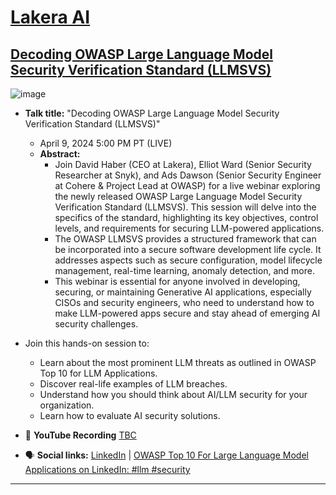 # [Lakera AI](https://lakera.ai)
## [Decoding OWASP Large Language Model Security Verification Standard (LLMSVS)](https://www.lakera.ai/event/the-owasp-llm-security-verification-standard)

![image](https://github.com/GangGreenTemperTatum/speaking/assets/104169244/2cb2e2ad-cdaf-4e03-9ed8-37a3e49437c6)

- **Talk title:** "Decoding OWASP Large Language Model Security Verification Standard (LLMSVS)"
  - April 9, 2024 5:00 PM PT (LIVE)
  - **Abstract:**
     - Join David Haber (CEO at Lakera), Elliot Ward (Senior Security Researcher at Snyk), and Ads Dawson (Senior Security Engineer at Cohere & Project Lead at OWASP) for a live webinar exploring the newly released OWASP Large Language Model Security Verification Standard (LLMSVS). This session will delve into the specifics of the standard, highlighting its key objectives, control levels, and requirements for securing LLM-powered applications.
     - The OWASP LLMSVS provides a structured framework that can be incorporated into a secure software development life cycle. It addresses aspects such as secure configuration, model lifecycle management, real-time learning, anomaly detection, and more.
     - This webinar is essential for anyone involved in developing, securing, or maintaining Generative AI applications, especially CISOs and security engineers, who need to understand how to make LLM-powered apps secure and stay ahead of emerging AI security challenges.



- Join this hands-on session to:
  - Learn about the most prominent LLM threats as outlined in OWASP Top 10 for LLM Applications.
  - Discover real-life examples of LLM breaches.
  - Understand how you should think about AI/LLM security for your organization.
  - Learn how to evaluate AI security solutions.

- 🍿 **YouTube Recording** [TBC](TBC)
- 🗣️ **Social links:** [LinkedIn](https://www.linkedin.com/feed/update/urn:li:activity:7178331003063595008/) | [OWASP Top 10 For Large Language Model Applications on LinkedIn: #llm #security](https://www.linkedin.com/posts/owasp-top-10-for-large-language-model-applications_webinar-aisecurity-activity-7178558785198706688-XJwi?utm_source=share&utm_medium=member_android)

------------------------------
